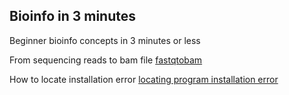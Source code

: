 ## Bioinfo in 3 minutes

Beginner bioinfo concepts in 3 minutes or less

From sequencing reads to bam file
[fastqtobam](https://thymely.github.io/bioinfoin3minutes/fastqtobam)

How to locate installation error [locating program installation error](https://thymely.github.io/bioinfoin3minutes/locating_installation_error)

<!--
### Markdown

Markdown is a lightweight and easy-to-use syntax for styling your writing. It includes conventions for

```markdown
Syntax highlighted code block

# Header 1
## Header 2
### Header 3

- Bulleted
- List

1. Numbered
2. List

**Bold** and _Italic_ and `Code` text

[Link](url) and ![Image](src)
```

For more details see [GitHub Flavored Markdown](https://guides.github.com/features/mastering-markdown/).

### Jekyll Themes

Your Pages site will use the layout and styles from the Jekyll theme you have selected in your [repository settings](https://github.com/ThymeLy/bioinfoin3minutes/settings). The name of this theme is saved in the Jekyll `_config.yml` configuration file.

### Support or Contact

Having trouble with Pages? Check out our [documentation](https://help.github.com/categories/github-pages-basics/) or [contact support](https://github.com/contact) and we’ll help you sort it out.

-->
